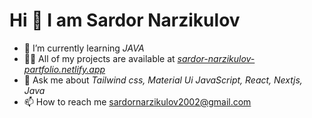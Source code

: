 # Hi 👋 I am Sardor Narzikulov

- 🎡 I’m currently learning _*JAVA*_
- 👨‍💻 All of my projects are available at _[sardor-narzikulov-partfolio.netlify.app](https://sardor-narzikulov-partfolio.netlify.app/)_
- 💬 Ask me about *Tailwind css, Material Ui JavaScript, React, Nextjs, Java* 
- 📫 How to reach me <sardornarzikulov2002@gmail.com>


